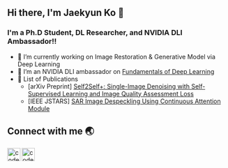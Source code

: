 ## Hi there, I'm Jaekyun Ko 👋 

### I'm a Ph.D Student, DL Researcher, and NVIDIA DLI Ambassador!!

- 🌱 I’m currently working on Image Restoration & Generative Model via Deep Learning
- 👯 I’m an NVIDIA DLI ambassador on [Fundamentals of Deep Learning][DLI]
- 🔭 List of Publications
  * [arXiv Preprint] [Self2Self+: Single-Image Denoising with Self-Supervised Learning and Image Quality Assessment Loss][Self2Self+]
  * [IEEE JSTARS] [SAR Image Despeckling Using Continuous Attention Module][SAR-CAM]

## Connect with me 🌏

[<img align="left" alt="codeSTACKr | LinkedIn" width="30px" src="https://cdn.jsdelivr.net/npm/simple-icons@v3/icons/linkedin.svg" />][linkedin]
[<img align="left" alt="codeSTACKr | Google Scholar" width="30px" src="https://cdn.jsdelivr.net/npm/simple-icons@v3/icons/googlescholar.svg" />][googleScholar]

[Self2Self+]: https://arxiv.org/abs/2307.10695
[SAR-CAM]: https://ieeexplore.ieee.org/document/9633208

[DLI]: https://www.nvidia.com/en-gb/training/instructor-directory/bio/?instructorId=0031W00002iBzo7QAC

[linkedin]: https://www.linkedin.com/in/jaekyun-ko/
[googleScholar]: https://scholar.google.com/citations?hl=en&user=NBs5cTMAAAAJ
